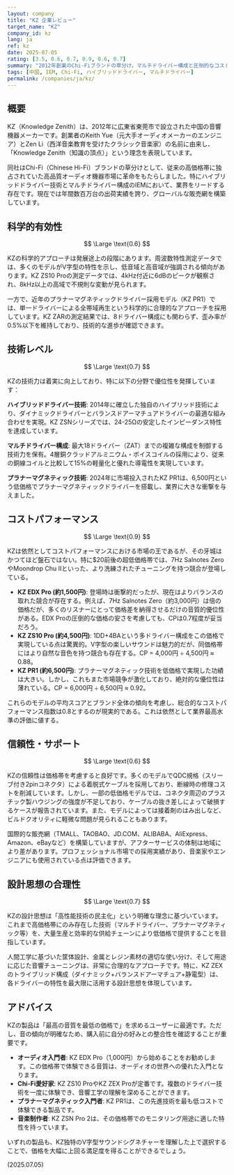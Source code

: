 ```yaml
---
layout: company
title: "KZ 企業レビュー"
target_name: "KZ"
company_id: kz
lang: ja
ref: kz
date: 2025-07-05
rating: [3.5, 0.6, 0.7, 0.9, 0.6, 0.7]
summary: "2012年創業のChi-Fiブランドの草分け。マルチドライバー構成と圧倒的なコストパフォーマンスで、エントリー〜ミドルクラスの市場を席巻。年間数百万台の出荷実績を誇り、KZ ZSTは「2分に1台売れる」という記録を樹立したとも言われる。プロ仕様から一般消費者まで幅広いラインナップを展開し、中華製品の品質革命を象徴する存在として高い評価を得ています。"
tags: [中国, IEM, Chi-Fi, ハイブリッドドライバー, マルチドライバー]
permalink: /companies/ja/kz/
---
```


## 概要

KZ（Knowledge Zenith）は、2012年に広東省東莞市で設立された中国の音響機器メーカーです。創業者のKeith Yue（元大手オーディオメーカーのエンジニア）とZen Li（西洋音楽教育を受けたクラシック音楽家）の名前に由来し、「Knowledge Zenith（知識の頂点）」という理念を表現しています。

同社はChi-Fi（Chinese Hi-Fi）ブランドの草分けとして、従来の高価格帯に独占されていた高品質オーディオ機器市場に革命をもたらしました。特にハイブリッドドライバー技術とマルチドライバー構成のIEMにおいて、業界をリードする存在です。現在では年間数百万台の出荷実績を誇り、グローバルな販売網を構築しています。

## 科学的有効性

$$ \Large \text{0.6} $$

KZの科学的アプローチは発展途上の段階にあります。周波数特性測定データでは、多くのモデルがV字型の特性を示し、低音域と高音域が強調される傾向があります。KZ ZS10 Proの測定データでは、4kHz付近に6dBのピークが観察され、8kHz以上の高域で不規則な変動が見られます。

一方で、近年のプラナーマグネティックドライバー採用モデル（KZ PR1）では、単一ドライバーによる全帯域再生という科学的に合理的なアプローチを採用しています。KZ ZARの測定結果では、8ドライバー構成にも関わらず、歪み率が0.5%以下を維持しており、技術的な進歩が確認できます。

## 技術レベル

$$ \Large \text{0.7} $$

KZの技術力は着実に向上しており、特に以下の分野で優位性を発揮しています：

**ハイブリッドドライバー技術**: 2014年に確立した独自のハイブリッド技術により、ダイナミックドライバーとバランスドアーマチュアドライバーの最適な組み合わせを実現。KZ ZSNシリーズでは、24-25Ωの安定したインピーダンス特性を達成しています。

**マルチドライバー構成**: 最大18ドライバー（ZAT）までの複雑な構成を制御する技術力を保有。4層銅クラッドアルミニウム・ボイスコイルの採用により、従来の銅線コイルと比較して15%の軽量化と優れた導電性を実現しています。

**プラナーマグネティック技術**: 2024年に市場投入されたKZ PR1は、6,500円という低価格でプラナーマグネティックドライバーを搭載し、業界に大きな衝撃を与えました。

## コストパフォーマンス

$$ \Large \text{0.9} $$

KZは依然としてコストパフォーマンスにおける市場の王であるが、その牙城はかつてほど盤石ではない。特に$20前後の超低価格帯では、7Hz Salnotes ZeroやMoondrop Chu IIといった、より洗練されたチューニングを持つ競合が登場している。

- **KZ EDX Pro (約1,500円)**: 登場時は衝撃的だったが、現在はよりバランスの取れた競合が存在する。例えば、7Hz Salnotes Zero（約3,000円）は倍の価格だが、多くのリスナーにとって価格差を納得させるだけの音質的優位性がある。EDX Proの圧倒的な価格の安さを考慮しても、CPは0.7程度が妥当だろう。
- **KZ ZS10 Pro (約4,500円)**: 1DD+4BAという多ドライバー構成をこの価格で実現している点は驚異的。V字型の楽しいサウンドは魅力的だが、同価格帯にはより自然な音色を持つ競合も存在する。CP = 4,000円 ÷ 4,500円 ≈ 0.88。
- **KZ PR1 (約6,500円)**: プラナーマグネティック技術を低価格で実現した功績は大きい。しかし、これもまた市場競争が激化しており、絶対的な優位性は薄れている。CP = 6,000円 ÷ 6,500円 ≈ 0.92。

これらのモデルの平均スコアとブランド全体の傾向を考慮し、総合的なコストパフォーマンス指数は0.8とするのが現実的である。これは依然として業界最高水準の評価に値する。

## 信頼性・サポート

$$ \Large \text{0.6} $$

KZの信頼性は価格帯を考慮すると良好です。多くのモデルでQDC規格（スリーブ付き2pinコネクタ）による着脱式ケーブルを採用しており、断線時の修理コストを削減しています。しかし、一部の低価格モデルでは、コネクタ周辺のプラスチック製ハウジングの強度が不足しており、ケーブルの抜き差しによって破損するケースが報告されています。また、モデルによっては接着剤のはみ出しなど、ビルドクオリティに軽微な問題が見られることもあります。

国際的な販売網（TMALL、TAOBAO、JD.COM、ALIBABA、AliExpress、Amazon、eBayなど）を構築していますが、アフターサービスの体制は地域により差があります。プロフェッショナル市場での採用実績があり、音楽家やエンジニアにも使用されている点は評価できます。

## 設計思想の合理性

$$ \Large \text{0.7} $$

KZの設計思想は「高性能技術の民主化」という明確な理念に基づいています。これまで高価格帯にのみ存在した技術（マルチドライバー、プラナーマグネティック等）を、大量生産と効率的な供給チェーンにより低価格で提供することを目指しています。

人間工学に基づいた筐体設計、金属とレジン素材の適切な使い分け、そして用途に応じた音響チューニングは、非常に合理的なアプローチです。特に、KZ ZEXのトライブリッド構成（ダイナミック+バランスドアーマチュア+静電型）は、各ドライバーの特性を最大限に活用する設計思想を体現しています。

## アドバイス

KZの製品は「最高の音質を最低の価格で」を求めるユーザーに最適です。ただし、音の傾向が明確なため、購入前に自分の好みとの整合性を確認することが重要です。

- **オーディオ入門者**: KZ EDX Pro（1,000円）から始めることをお勧めします。この価格帯で体験できる音質は、オーディオの世界への優れた入門となります。
- **Chi-Fi愛好家**: KZ ZS10 ProやKZ ZEX Proが定番です。複数のドライバー技術を一度に体験でき、音響工学の理解を深めることができます。
- **プラナーマグネティック入門者**: KZ PR1は、この先進技術を最も低コストで体験できる製品です。
- **音楽制作者**: KZ ZSN Pro 2は、その価格帯でのモニタリング用途に適した特性を持っています。

いずれの製品も、KZ独特のV字型サウンドシグネチャーを理解した上で選択することで、価格を大幅に上回る満足度を得ることができるでしょう。

(2025.07.05)
